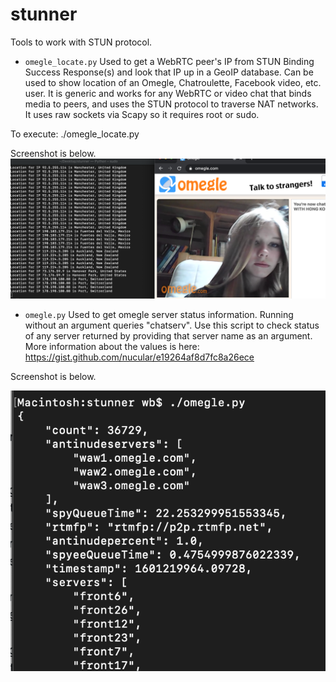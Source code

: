 # stunner
Tools to work with STUN protocol. 

* ```omegle_locate.py```
Used to get a WebRTC peer's IP from STUN Binding Success Response(s) and look that IP up in a GeoIP database.
Can be used to show location of an Omegle, Chatroulette, Facebook video, etc. user. It is generic and works 
for any WebRTC or video chat that binds media to peers, and uses the STUN protocol to traverse NAT networks.
It uses raw sockets via Scapy so it requires root or sudo.

To execute: ./omegle_locate.py

Screenshot is below.
![Screenshot](screenshot.png)

* ```omegle.py```
Used to get omegle server status information. Running without an argument queries "chatserv". Use this script
to check status of any server returned by providing that server name as an argument. More information about
the values is here: https://gist.github.com/nucular/e19264af8d7fc8a26ece

Screenshot is below.

![Screenshot](screenshot2.png)




